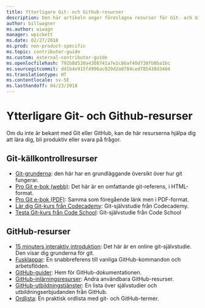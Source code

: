 ```yaml
---
title: Ytterligare Git- och Github-resurser
description: Den här artikeln anger föreslagna resurser för Git- och GitHub-utbildning för att bidra till docs.microsoft.com.
author: billwagner
ms.author: wiwagn
manager: wpickett
ms.date: 02/27/2018
ms.prod: non-product-specific
ms.topic: contributor-guide
ms.custom: external-contributor-guide
ms.openlocfilehash: 792b8d530a4308741a7e1c86af40d738fb0ba1bc
ms.sourcegitcommit: dd1b4e915f4996ac029d2a0704ced785438d3484
ms.translationtype: HT
ms.contentlocale: sv-SE
ms.lasthandoff: 04/23/2018
---
```

# <a name="additional-git-and-github-resources"></a>Ytterligare Git- och Github-resurser

Om du inte är bekant med Git eller GitHub, kan de här resurserna hjälpa dig att lära dig, bli produktiv eller svara på frågor.

## <a name="git-source-control-resources"></a>Git-källkontrollresurser

- [Git-grunderna](https://go.microsoft.com/fwlink/?linkid=853939): den här har en grundläggande översikt över hur git fungerar.
- [Pro Git e-bok (webb)](https://go.microsoft.com/fwlink/?linkid=853940): Det här är en omfattande git-referens, i HTML-format.
- [Pro Git e-bok (PDF)](https://progit2.s3.amazonaws.com/en/2016-03-22-f3531/progit-en.1084.pdf): Samma som föregående länk men i PDF-format.
- [Lär dig Git-kurs från Codecademy](https://www.codecademy.com/learn/learn-git): Git-självstudie från Codecademy.
- [Testa Git-kurs från Code School](https://www.codeschool.com/courses/try-git): Git-självstudie från Code School

## <a name="github-resources"></a>GitHub-resurser

- [15 minuters interaktiv introduktion](https://try.github.io/): Det här är en online git-självstudie. Den visar dig grunderna för git.
- [Fusklappar](https://go.microsoft.com/fwlink/?linkid=853941): En snabbreferens till vanliga GitHub-kommandon och arbetsflöden.
- [GitHub-guider](https://guides.github.com/): Hem för GitHub-dokumentationen.
- [GitHub-inlärningsresurser](https://help.github.com/articles/git-and-github-learning-resources/): Andra användbara GitHub-resurser.
- [GitHub-utbildningstjänster](https://services.github.com/training/): En lista över självstudier och utbildningserbjudanden från GitHub.
- [Ordlista](https://help.github.com/articles/github-glossary): En praktisk ordlista med git- och GitHub-termer.
